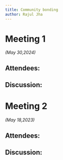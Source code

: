 ```yaml
---
title: Community bonding
author: Rajul Jha
---
```

<!--
SPDX-License-Identifier: CC-BY-SA-4.0

SPDX-FileCopyrightText: 2024 Rajul Jha <email.here>
-->

# Meeting 1

*(May 30,2024)*

## Attendees:

## Discussion:

# Meeting 2

*(May 18,2023)*

## Attendees:

## Discussion:
